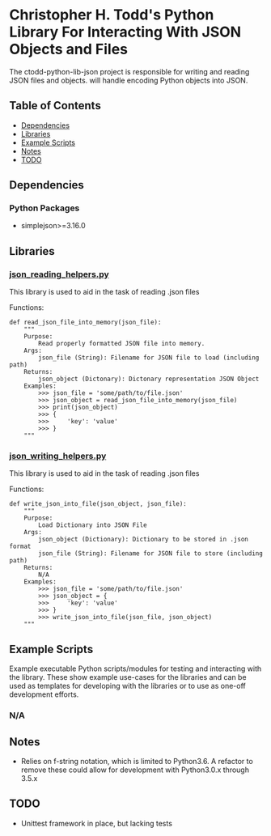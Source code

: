 # Christopher H. Todd's Python Library For Interacting With JSON Objects and Files

The ctodd-python-lib-json project is responsible for writing and reading JSON files and objects. will handle encoding Python objects into JSON.

## Table of Contents

- [Dependencies](#dependencies)
- [Libraries](#libraries)
- [Example Scripts](#example-scripts)
- [Notes](#notes)
- [TODO](#todo)

## Dependencies

### Python Packages

- simplejson>=3.16.0

## Libraries

### [json_reading_helpers.py](https://github.com/ChristopherHaydenTodd/ctodd-python-lib-json/blob/master/json_helpers/json_reading_helpers.py)

This library is used to aid in the task of reading .json files

Functions:

```
def read_json_file_into_memory(json_file):
    """
    Purpose:
        Read properly formatted JSON file into memory.
    Args:
        json_file (String): Filename for JSON file to load (including path)
    Returns:
        json_object (Dictonary): Dictonary representation JSON Object
    Examples:
        >>> json_file = 'some/path/to/file.json'
        >>> json_object = read_json_file_into_memory(json_file)
        >>> print(json_object)
        >>> {
        >>>     'key': 'value'
        >>> }
    """
```

### [json_writing_helpers.py](https://github.com/ChristopherHaydenTodd/ctodd-python-lib-json/blob/master/json_helpers/json_writing_helpers.py)

This library is used to aid in the task of reading .json files

Functions:

```
def write_json_into_file(json_object, json_file):
    """
    Purpose:
        Load Dictionary into JSON File
    Args:
        json_object (Dictionary): Dictionary to be stored in .json format
        json_file (String): Filename for JSON file to store (including path)
    Returns:
        N/A
    Examples:
        >>> json_file = 'some/path/to/file.json'
        >>> json_object = {
        >>>     'key': 'value'
        >>> }
        >>> write_json_into_file(json_file, json_object)
    """
```

## Example Scripts

Example executable Python scripts/modules for testing and interacting with the library. These show example use-cases for the libraries and can be used as templates for developing with the libraries or to use as one-off development efforts.

### N/A

## Notes

 - Relies on f-string notation, which is limited to Python3.6.  A refactor to remove these could allow for development with Python3.0.x through 3.5.x

## TODO

 - Unittest framework in place, but lacking tests

